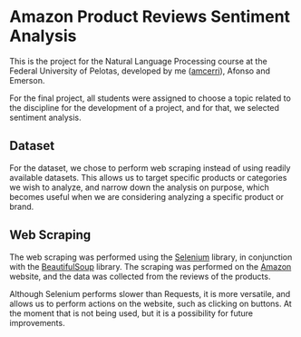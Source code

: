 # Amazon Product Reviews Sentiment Analysis

This is the project for the Natural Language Processing course at the Federal University of Pelotas, developed by me ([amcerri](https://github.com/amcerri)), Afonso and Emerson.

For the final project, all students were assigned to choose a topic related to the discipline for the development of a project, and for that, we selected sentiment analysis.

## Dataset

For the dataset, we chose to perform web scraping instead of using readily available datasets. This allows us to target specific products or categories we wish to analyze, and narrow down the analysis on purpose, which becomes useful when we are considering analyzing a specific product or brand.

## Web Scraping

The web scraping was performed using the [Selenium](https://www.selenium.dev/) library, in conjunction with the [BeautifulSoup](https://www.crummy.com/software/BeautifulSoup/bs4/doc/) library. The scraping was performed on the [Amazon](https://www.amazon.com/) website, and the data was collected from the reviews of the products.

Although Selenium performs slower than Requests, it is more versatile, and allows us to perform actions on the website, such as clicking on buttons. At the moment that is not being used, but it is a possibility for future improvements.